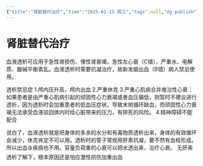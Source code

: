 ```yaml
---
{"title":"肾脏替代治疗","time":"2025-01-15 周三","tags":null,"dg-publish":true,"permalink":"/200 学习/208 内科学/第05篇 泌尿系统/第11章 肾脏替代治疗/肾脏替代治疗/","dgPassFrontmatter":true,"created":"2025-01-15T10:10:20.000+08:00","updated":"2025-01-15T10:14:20.000+08:00"}
---
```


# 肾脏替代治疗
血液透析可应用于急性肾损伤、慢性肾衰竭，急性左心衰（C错），严重水、电解质、酸碱平衡紊乱。血液透析时需要抗凝治疗，故新发脑出血（B错）病人禁忌使用。

透析禁忌症
1.颅内压升高，颅内出血
2.严重休克
3.严重心肌病合并难治性心衰：如果患者是由严重心肌病引起的顽固性心力衰竭或者血压偏低，则暂时不建议进行透析，因为透析时会加重患者的低血压症状，导致末梢循环缺血，而顽固性心力衰竭无法承受血液驳回体内时给心脏带来的压力，有猝死的风险。
4.精神障碍不能配合

说白了，血液透析就是把身体的多余的水分和有毒物质透析出来，身体的有效循环会减少，休克肯定不可以用。透析时的管子常规用肝素抗凝，要不然有血栓形成。所以出血🩸疾病也不用。容量负荷重的心衰可以把水透出来，治疗心衰。
无肝素透析了解下，根本原因还是怕应激性损伤加重出血
















































































































































































































































































































































































































































